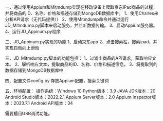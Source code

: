 一、通过使用Appium和Mitmdump实现在移动设备上爬取京东iPad商品的过程，并将商品的ID、名称、价格和描述存储到MongoDB数据库中。
    1、使用Charles来分析API请求（无代码提供））
    2、使用Mitmdump命令并通过运行JD_Mitmdump.py脚本来启动服务，并监听数据传输。
    3、启动Appium服务器。
    4、运行JD_Appinum.py程序

二、JD_Appinum.py实现的功能
    1、启动京东app
    2、点击搜索栏，搜索ipad，并实现自动向上滑动

三、JD_Mitmdump.py脚本的功能包括：
    1、过滤出商品的API请求，获取响应文本。
    2、解析响应文本，提取商品的ID、名称、价格和描述信息。
    3、将提取到的数据存储到MongoDB数据库中

四、配置文件config.py
    存放Appium配置，搜索关键词

五、环境配置：
    操作系统：Windows 10
    Python版本：3.9
    JAVA JDK版本：20
    Android Studio版本：2022.2.1
    Appium Server版本：2.0
    Appium Inspector版本：2023.7.1
    Android API版本：34

需要启用USB调试功能。